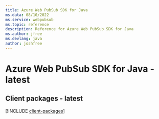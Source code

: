 ```yaml
---
title: Azure Web PubSub SDK for Java
ms.data: 08/10/2022
ms.service: webpubsub
ms.topic: reference
description: Reference for Azure Web PubSub SDK for Java
ms.author: jfree
ms.devlang: java
author: joshfree
---
```

# Azure Web PubSub SDK for Java - latest

## Client packages - latest
[!INCLUDE [client-packages](web-pubsub-client-index.md)]